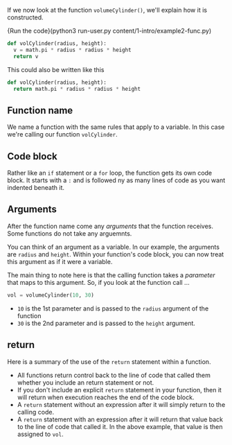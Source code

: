If we now look at the function `volumeCylinder()`, we'll explain how it is constructed.

{Run the code}(python3 run-user.py content/1-intro/example2-func.py)

```python
def volCylinder(radius, height):
  v = math.pi * radius * radius * height
  return v
```

This could also be written like this

```python
def volCylinder(radius, height):
  return math.pi * radius * radius * height
```

## Function name
We name a function with the same rules that apply to a variable. In this case we're calling our function `volCylinder`.

## Code block
Rather like an `if` statement or a `for` loop, the function gets its own code block. It starts with a `:` and is followed ny as many lines of code as you want indented beneath it.

## Arguments
After the function name come any *arguments* that the function receives. Some functions do not take any arguemnts.

You can think of an argument as a variable. In our example, the arguments are `radius` and `height`. Within your function's code block, you can now treat this argument as if it were a variable.

The main thing to note here is that the calling function takes a *parameter* that maps to this argument. So, if you look at the function call ...

```python
vol = volumeCylinder(10, 30)
```

- `10` is the 1st parameter and is passed to the `radius` argument of the function
- `30` is the 2nd parameter and is passed to the `height` argument.

## return
Here is a summary of the use of the `return` statement within a function.

- All functions return control back to the line of code that called them whether you include an return statement or not.
- If you don't include an explicit `return` statement in your function, then it will return when execution reaches the end of the code block.
- A `return` statement without an expression after it will simply return to the calling code.
- A `return` statement with an expression after it will return that value back to the line of code that called it. In the above example, that value is then assigned to `vol`.
